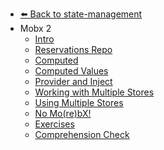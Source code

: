 - [⬅️ Back to state-management](../README.md)
- Mobx 2
  - [Intro](./Intro.md "Intro")
  - [Reservations Repo](./Reservations-Repo.md "Reservations Repo")
  - [Computed](./Computed.md "Computed")
  - [Computed Values](./Computed-Values.md "Computed Values")
  - [Provider and Inject](./Provider-and-Inject.md "Provider and Inject")
  - [Working with Multiple Stores](./Working-with-Multiple-Stores.md "Working with Multiple Stores")
  - [Using Multiple Stores](./Using-Multiple-Stores.md "Using Multiple Stores")
  - [No Mo(re)bX!](./No-Mo-re-bX-.md "No Mo(re)bX!")
  - [Exercises](./Exercises.md "Exercises")
  - [Comprehension Check](./Comprehension-Check.md "Comprehension Check")
